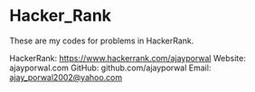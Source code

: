 Hacker_Rank
===========
These are my codes for problems in HackerRank.

HackerRank: https://www.hackerrank.com/ajayporwal
Website:    ajayporwal.com
GitHub:     github.com/ajayporwal
Email:      ajay_porwal2002@yahoo.com
